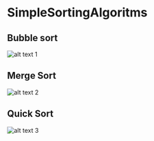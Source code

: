 # SimpleSortingAlgoritms

## Bubble sort

![alt text 1](https://www.lucidchart.com/publicSegments/view/545fbae5-3a8f-4e82-991f-5c2e14900c6b/image.jpeg)


## Merge Sort

![alt text 2](https://www.lucidchart.com/publicSegments/view/1b45d5ca-2f9e-40b3-a53a-18640dd45182/image.png)


## Quick Sort
![alt text 3](https://www.lucidchart.com/publicSegments/view/d9972c03-63b2-4963-bebd-87afe8f514cf/image.png)
